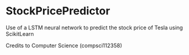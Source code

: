 # StockPricePredictor
Use of a LSTM neural network to predict the stock price of Tesla using ScikitLearn

Credits to Computer Science (compsci112358)
